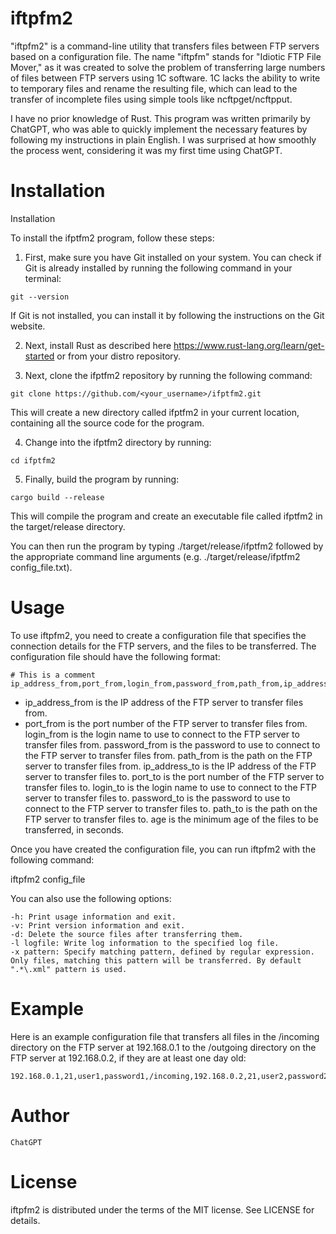 iftpfm2
=======

"iftpfm2" is a command-line utility that transfers files between FTP servers based on a configuration file. The name "iftpfm" stands for "Idiotic FTP File Mover," as it was created to solve the problem of transferring large numbers of files between FTP servers using 1C software. 1C lacks the ability to write to temporary files and rename the resulting file, which can lead to the transfer of incomplete files using simple tools like ncftpget/ncftpput.

I have no prior knowledge of Rust. This program was written primarily by ChatGPT, who was able to quickly implement the necessary features by following my instructions in plain English. I was surprised at how smoothly the process went, considering it was my first time using ChatGPT.

Installation
============

Installation

To install the ifptfm2 program, follow these steps:

1. First, make sure you have Git installed on your system. You can check if Git is already installed by running the following command in your terminal:

~~~
git --version
~~~

If Git is not installed, you can install it by following the instructions on the Git website.

2. Next, install Rust as described here https://www.rust-lang.org/learn/get-started or from your distro repository.

3. Next, clone the ifptfm2 repository by running the following command:

~~~
git clone https://github.com/<your_username>/ifptfm2.git
~~~

This will create a new directory called ifptfm2 in your current location, containing all the source code for the program.

4. Change into the ifptfm2 directory by running:

~~~
cd ifptfm2
~~~

5. Finally, build the program by running:

~~~
cargo build --release
~~~

This will compile the program and create an executable file called ifptfm2 in the target/release directory.

You can then run the program by typing ./target/release/ifptfm2 followed by the appropriate command line arguments (e.g. ./target/release/ifptfm2 config_file.txt).



Usage
=====

To use iftpfm2, you need to create a configuration file that specifies the connection details for the FTP servers, and the files to be transferred. The configuration file should have the following format:

~~~
# This is a comment
ip_address_from,port_from,login_from,password_from,path_from,ip_address_to,port_to,login_to,password_to,path_to,age
~~~

- ip_address_from is the IP address of the FTP server to transfer files from.
- port_from is the port number of the FTP server to transfer files from.
login_from is the login name to use to connect to the FTP server to transfer files from.
password_from is the password to use to connect to the FTP server to transfer files from.
path_from is the path on the FTP server to transfer files from.
ip_address_to is the IP address of the FTP server to transfer files to.
port_to is the port number of the FTP server to transfer files to.
login_to is the login name to use to connect to the FTP server to transfer files to.
password_to is the password to use to connect to the FTP server to transfer files to.
path_to is the path on the FTP server to transfer files to.
age is the minimum age of the files to be transferred, in seconds.

Once you have created the configuration file, you can run iftpfm2 with the following command:

iftpfm2 config_file

You can also use the following options:

    -h: Print usage information and exit.
    -v: Print version information and exit.
    -d: Delete the source files after transferring them.
    -l logfile: Write log information to the specified log file.
    -x pattern: Specify matching pattern, defined by regular expression. Only files, matching this pattern will be transferred. By default ".*\.xml" pattern is used.

Example
=======

Here is an example configuration file that transfers all files in the /incoming directory on the FTP server at 192.168.0.1 to the /outgoing directory on the FTP server at 192.168.0.2, if they are at least one day old:

~~~
192.168.0.1,21,user1,password1,/incoming,192.168.0.2,21,user2,password2,/outgoing/,86400
~~~

Author
======

    ChatGPT

License
=======

iftpfm2 is distributed under the terms of the MIT license. See LICENSE for details.
